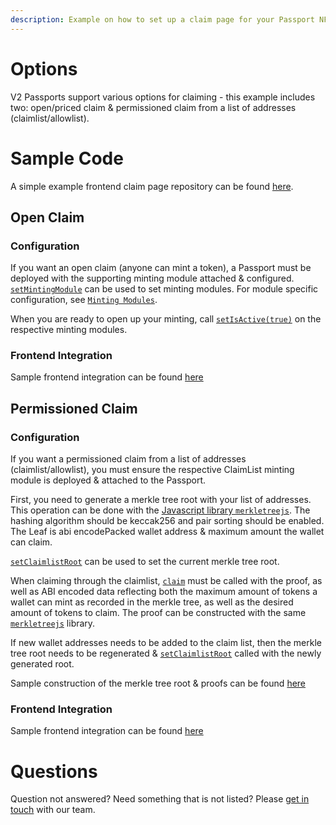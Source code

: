 ```yaml
---
description: Example on how to set up a claim page for your Passport NFTs
---
```


# Options

V2 Passports support various options for claiming - this example includes two: open/priced claim & permissioned claim from a list of addresses (claimlist/allowlist).

# Sample Code

A simple example frontend claim page repository can be found [here](https://github.com/passage-protocol/example-claim-page).

## Open Claim

### Configuration

If you want an open claim (anyone can mint a token), a Passport must be deployed with the supporting minting module attached & configured. [`setMintingModule`](../contracts/Passport/v2.md#setMintingModule) can be used to set minting modules. For module specific configuration, see [`Minting Modules`](../contracts/Modules/Minting/README.md).

When you are ready to open up your minting, call [`setIsActive(true)`](#setIsActive) on the respective minting modules.

### Frontend Integration

Sample frontend integration can be found [here](https://github.com/passage-protocol/example-claim-page/blob/master/src/components/Claim.tsx)

## Permissioned Claim

### Configuration

If you want a permissioned claim from a list of addresses (claimlist/allowlist), you must ensure the respective ClaimList minting module is deployed & attached to the Passport.

First, you need to generate a merkle tree root with your list of addresses. This operation can be done with the [Javascript library `merkletreejs`](https://github.com/miguelmota/merkletreejs). The hashing algorithm should be keccak256 and pair sorting should be enabled. The Leaf is abi encodePacked wallet address & maximum amount the wallet can claim.

[`setClaimlistRoot`](#setClaimlistRoot) can be used to set the current merkle tree root. 

When claiming through the claimlist, [`claim`](../contracts/Passport/v2.md#claim) must be called with the proof, as well as ABI encoded data reflecting both the maximum amount of tokens a wallet can mint as recorded in the merkle tree, as well as the desired amount of tokens to claim. The proof can be constructed with the same [`merkletreejs`](https://github.com/miguelmota/merkletreejs) library.

If new wallet addresses needs to be added to the claim list, then the merkle tree root needs to be regenerated & [`setClaimlistRoot`](#setclaimlistroot) called with the newly generated root.

Sample construction of the merkle tree root & proofs can be found [here](https://github.com/passage-protocol/example-claim-page/blob/master/src/utils/merkleTree.tsx)

### Frontend Integration

Sample frontend integration can be found [here](https://github.com/passage-protocol/example-claim-page/blob/master/src/components/Claimlist.tsx)

# Questions

Question not answered? Need something that is not listed? Please [get in touch](mailto:hello@passage.xyz) with our team.
